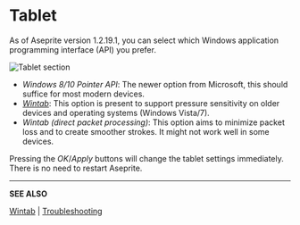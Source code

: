 # Tablet

As of Aseprite version 1.2.19.1, you can select which Windows
application programming interface (API) you prefer.

![Tablet section](tablet/tablet.png)

* *Windows 8/10 Pointer API*: The newer option from Microsoft, this
  should suffice for most modern devices.
* *[Wintab](wintab.md)*: This option is present to support pressure
  sensitivity on older devices and operating systems (Windows Vista/7).
* *Wintab (direct packet processing)*: This option aims to minimize
  packet loss and to create smoother strokes. It might not work well
  in some devices.

Pressing the *OK*/*Apply* buttons will change the tablet settings
immediately. There is no need to restart Aseprite.

---

**SEE ALSO**

[Wintab](wintab.md) |
[Troubleshooting](troubleshooting.md)
